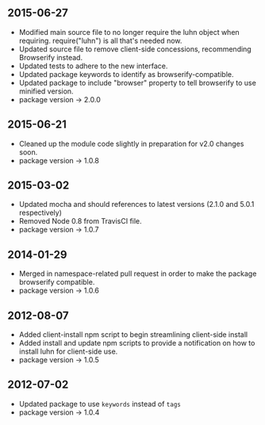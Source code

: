 ## 2015-06-27 ##
- Modified main source file to no longer require the luhn object when requiring.  require("luhn") is all that's needed now.
- Updated source file to remove client-side concessions, recommending Browserify instead.
- Updated tests to adhere to the new interface.
- Updated package keywords to identify as browserify-compatible.
- Updated package to include "browser" property to tell browserify to use minified version.
- package version -> 2.0.0

## 2015-06-21 ##
- Cleaned up the module code slightly in preparation for v2.0 changes soon.
- package version -> 1.0.8

## 2015-03-02 ##
- Updated mocha and should references to latest versions (2.1.0 and 5.0.1 respectively)
- Removed Node 0.8 from TravisCI file.
- package version -> 1.0.7

## 2014-01-29 ##
- Merged in namespace-related pull request in order to make the package browserify compatible.
- package version -> 1.0.6

## 2012-08-07 ##
- Added client-install npm script to begin streamlining client-side install
- Added install and update npm scripts to provide a notification on how to install luhn for client-side use.
- package version -> 1.0.5

## 2012-07-02 ##
- Updated package to use `keywords` instead of `tags`
- package version -> 1.0.4
